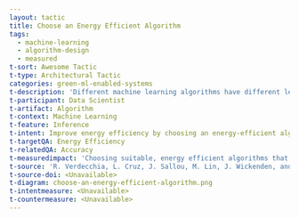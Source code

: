 ```yaml
---
layout: tactic
title: Choose an Energy Efficient Algorithm
tags:
  - machine-learning
  - algorithm-design
  - measured
t-sort: Awesome Tactic
t-type: Architectural Tactic
categories: green-ml-enabled-systems
t-description: 'Different machine learning algorithms have different levels of energy consumption and computational power. For example, the K-nearest neighbor (KNN) algorithm has much lower energy consumption than the ensemble method Random Forest (RF) (Verdecchia et al., 2022). High energy consumption does not necessarily mean that those algorithms perform better or achieve higher accuracy levels than low-energy algorithms.'
t-participant: Data Scientist
t-artifact: Algorithm
t-context: Machine Learning
t-feature: Inference
t-intent: Improve energy efficiency by choosing an energy-efficient algorithm that can achieve wanted model outcomes
t-targetQA: Energy Efficiency
t-relatedQA: Accuracy
t-measuredimpact: 'Choosing suitable, energy efficient algorithms that achieve wanted outcomes can reduce the energy consumption of ML models (Kaack et al., 2022)'
t-source: 'R. Verdecchia, L. Cruz, J. Sallou, M. Lin, J. Wickenden, and E. Hotellier, Data-Centric Green AI An Exploratory Empirical Study, in 2022 International Conference on ICT for Sustainability (ICT4S), Plovdiv, Bulgaria: IEEE, Jun. 2022, pp. 35–45. [DOI](https://doi.org/10.1109/ICT4S55073.2022.00015); Lynn H Kaack, Priya L Donti, Emma Strubell, George Kamiya, Felix Creutzig, and David Rolnick. 2022. Aligning Artificial Intelligence with Climate Change Mitigation. Nature Climate Change 12, 6 (2022), 518–527 [DOI](https://doi.org/10.1038/s41558-022-01377-7)'
t-source-doi: <Unavailable>
t-diagram: choose-an-energy-efficient-algorithm.png
t-intentmeasure: <Unavailable>
t-countermeasure: <Unavailable>
---
```

